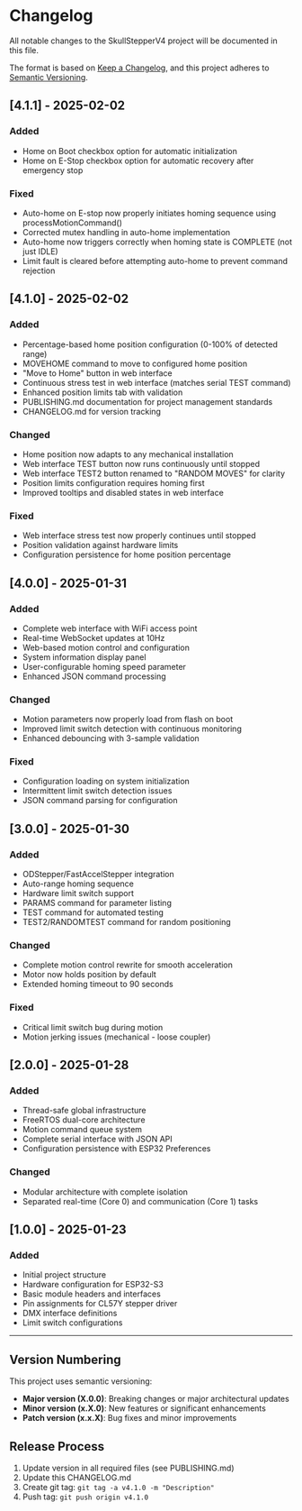 # Changelog

All notable changes to the SkullStepperV4 project will be documented in this file.

The format is based on [Keep a Changelog](https://keepachangelog.com/en/1.0.0/),
and this project adheres to [Semantic Versioning](https://semver.org/spec/v2.0.0.html).

## [4.1.1] - 2025-02-02

### Added
- Home on Boot checkbox option for automatic initialization
- Home on E-Stop checkbox option for automatic recovery after emergency stop

### Fixed
- Auto-home on E-stop now properly initiates homing sequence using processMotionCommand()
- Corrected mutex handling in auto-home implementation
- Auto-home now triggers correctly when homing state is COMPLETE (not just IDLE)
- Limit fault is cleared before attempting auto-home to prevent command rejection

## [4.1.0] - 2025-02-02

### Added
- Percentage-based home position configuration (0-100% of detected range)
- MOVEHOME command to move to configured home position
- "Move to Home" button in web interface
- Continuous stress test in web interface (matches serial TEST command)
- Enhanced position limits tab with validation
- PUBLISHING.md documentation for project management standards
- CHANGELOG.md for version tracking

### Changed
- Home position now adapts to any mechanical installation
- Web interface TEST button now runs continuously until stopped
- Web interface TEST2 button renamed to "RANDOM MOVES" for clarity
- Position limits configuration requires homing first
- Improved tooltips and disabled states in web interface

### Fixed
- Web interface stress test now properly continues until stopped
- Position validation against hardware limits
- Configuration persistence for home position percentage

## [4.0.0] - 2025-01-31

### Added
- Complete web interface with WiFi access point
- Real-time WebSocket updates at 10Hz
- Web-based motion control and configuration
- System information display panel
- User-configurable homing speed parameter
- Enhanced JSON command processing

### Changed
- Motion parameters now properly load from flash on boot
- Improved limit switch detection with continuous monitoring
- Enhanced debouncing with 3-sample validation

### Fixed
- Configuration loading on system initialization
- Intermittent limit switch detection issues
- JSON command parsing for configuration

## [3.0.0] - 2025-01-30

### Added
- ODStepper/FastAccelStepper integration
- Auto-range homing sequence
- Hardware limit switch support
- PARAMS command for parameter listing
- TEST command for automated testing
- TEST2/RANDOMTEST command for random positioning

### Changed
- Complete motion control rewrite for smooth acceleration
- Motor now holds position by default
- Extended homing timeout to 90 seconds

### Fixed
- Critical limit switch bug during motion
- Motion jerking issues (mechanical - loose coupler)

## [2.0.0] - 2025-01-28

### Added
- Thread-safe global infrastructure
- FreeRTOS dual-core architecture
- Motion command queue system
- Complete serial interface with JSON API
- Configuration persistence with ESP32 Preferences

### Changed
- Modular architecture with complete isolation
- Separated real-time (Core 0) and communication (Core 1) tasks

## [1.0.0] - 2025-01-23

### Added
- Initial project structure
- Hardware configuration for ESP32-S3
- Basic module headers and interfaces
- Pin assignments for CL57Y stepper driver
- DMX interface definitions
- Limit switch configurations

---

## Version Numbering

This project uses semantic versioning:
- **Major version (X.0.0)**: Breaking changes or major architectural updates
- **Minor version (x.X.0)**: New features or significant enhancements
- **Patch version (x.x.X)**: Bug fixes and minor improvements

## Release Process

1. Update version in all required files (see PUBLISHING.md)
2. Update this CHANGELOG.md
3. Create git tag: `git tag -a v4.1.0 -m "Description"`
4. Push tag: `git push origin v4.1.0`
